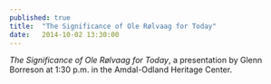 ```yaml
---
published: true
title:  "The Significance of Ole Rølvaag for Today"
date:   2014-10-02 13:30:00
---
```

_The Significance of Ole Rølvaag for Today_, a presentation by Glenn Borreson at 1:30 p.m. in the Amdal-Odland Heritage Center.